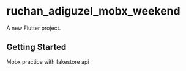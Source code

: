 # ruchan_adiguzel_mobx_weekend

A new Flutter project.

## Getting Started

Mobx practice with fakestore api